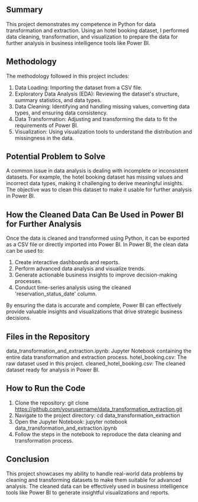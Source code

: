 ## Summary
This project demonstrates my competence in Python for data transformation and extraction. Using an hotel booking dataset, I performed data cleaning, transformation, and visualization to prepare the data for further analysis in business intelligence tools like Power BI.

## Methodology
The methodology followed in this project includes:

1. Data Loading: Importing the dataset from a CSV file.
2. Exploratory Data Analysis (EDA): Reviewing the dataset's structure, summary statistics, and data types.
3. Data Cleaning: Identifying and handling missing values, converting data types, and ensuring data consistency.
4. Data Transformation: Adjusting and transforming the data to fit the requirements of Power BI.
5. Visualization: Using visualization tools to understand the distribution and missingness in the data.

## Potential Problem to Solve
A common issue in data analysis is dealing with incomplete or inconsistent datasets. For example, the hotel booking dataset has missing values and incorrect data types, making it challenging to derive meaningful insights. The objective was to clean this dataset to make it usable for further analysis in Power BI.

## How the Cleaned Data Can Be Used in Power BI for Further Analysis
Once the data is cleaned and transformed using Python, it can be exported as a CSV file or directly imported into Power BI. In Power BI, the clean data can be used to:

1. Create interactive dashboards and reports.
2. Perform advanced data analysis and visualize trends.
3. Generate actionable business insights to improve decision-making processes.
4. Conduct time-series analysis using the cleaned 'reservation_status_date' column.

By ensuring the data is accurate and complete, Power BI can effectively provide valuable insights and visualizations that drive strategic business decisions.

## Files in the Repository
data_transformation_and_extraction.ipynb: Jupyter Notebook containing the entire data transformation and extraction process.
hotel_booking.csv: The raw dataset used in this project.
cleaned_hotel_booking.csv: The cleaned dataset ready for analysis in Power BI.

## How to Run the Code
1. Clone the repository: git clone https://github.com/yourusername/data_transformation_extraction.git
2. Navigate to the project directory: cd data_transformation_extraction
3. Open the Jupyter Notebook: jupyter notebook data_transformation_and_extraction.ipynb
4. Follow the steps in the notebook to reproduce the data cleaning and transformation process.

## Conclusion
This project showcases my ability to handle real-world data problems by cleaning and transforming datasets to make them suitable for advanced analysis. The cleaned data can be effectively used in business intelligence tools like Power BI to generate insightful visualizations and reports.
